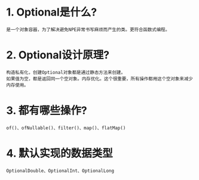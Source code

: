# 1. Optional是什么?
    是一个对象容器，为了解决避免NPE异常书写麻烦而产生的类。更符合函数式编程。
# 2. Optional设计原理?
    构造私有化，创建Optional对象都是通过静态方法来创建。
    如果值为空，都是返回同一个空对象。内存优化。这个很重要，所有操作都用这个空对象来减少内存使用。
# 3. 都有哪些操作?
    of()、ofNullable()、filter()、map()、flatMap()
# 4. 默认实现的数据类型
    OptionalDouble、OptionalInt、OptionalLong